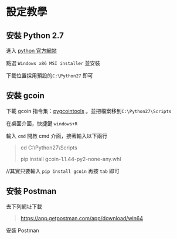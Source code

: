 # 設定教學

## 安裝 Python 2.7
 進入 [python 官方網站](https://www.python.org/downloads/release/python-2710/)
 
 點選 `Windows x86 MSI installer` 並安裝

 下載位置採用預設的`C:\Python27` 即可
 

## 安裝 gcoin

下載 gcoin 指令集：[pygcointools](https://pypi.python.org/pypi/gcoin/1.1.44)
。並把檔案移到`C:\Python27\Scripts`

在桌面介面，快捷鍵 `windows+R`

輸入 `cmd` 開啟 cmd 介面，接著輸入以下兩行

>
>cd C:\Python27\Scripts
>
>pip install gcoin-1.1.44-py2-none-any.whl
 
//其實只要輸入 `pip install gcoin` 再按 `tab` 即可
 
## 安裝 Postman 

去下列網址下載
> https://app.getpostman.com/app/download/win64

安裝 Postman



